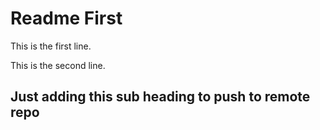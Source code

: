 # Readme First

This is the first line.

This is the second line.

## Just adding this sub heading to push to remote repo
